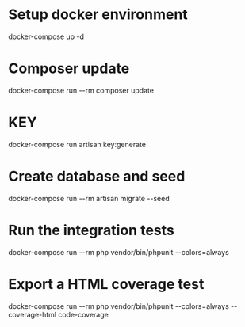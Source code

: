 # Setup docker environment
docker-compose up -d

# Composer update
docker-compose run --rm composer update

# KEY
docker-compose run artisan key:generate

# Create database and seed 
docker-compose run --rm artisan migrate --seed

# Run the integration tests
docker-compose run --rm php vendor/bin/phpunit --colors=always

# Export a HTML coverage test
docker-compose run --rm php vendor/bin/phpunit --colors=always --coverage-html code-coverage